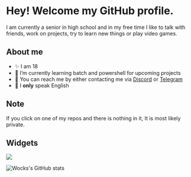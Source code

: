 # Hey! Welcome my GitHub profile.

I am currently a senior in high school and in my free time I like to talk with friends, work on projects, try to learn new things or play video games.

## About me

- ✨ I am 18
- 🌱 I’m currently learning batch and powershell for upcoming projects
- 💯 You can reach me by either contacting me via [Discord](https://discordlookup.com/user/1069745259518644265) or [Telegram](https://t.me/uhwock)
- 👑 I **only** speak English


## Note

If you click on one of my repos and there is nothing in it, It is most likely private.

## Widgets

  <a href="https://discordlookup.com/user/10697452595186442651069745259518644265">
    <img src="https://discord.c99.nl/widget/theme-4/1069745259518644265.png"/>
  </a>
</p>

![Wocks's GitHub stats](https://github-readme-stats.vercel.app/api?username=uhwock&show_icons=true&theme=graywhite)
###

